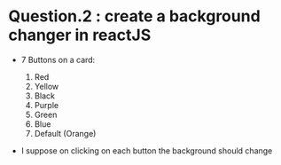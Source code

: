 # Question.2 : create a background changer in reactJS

- 7 Buttons on a card:
    1. Red
    2. Yellow
    3. Black
    4. Purple
    5. Green
    6. Blue
    7. Default (Orange)

- I suppose on clicking on each button the background should change